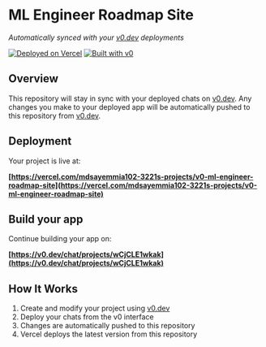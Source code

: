 # ML Engineer Roadmap Site

*Automatically synced with your [v0.dev](https://v0.dev) deployments*

[![Deployed on Vercel](https://img.shields.io/badge/Deployed%20on-Vercel-black?style=for-the-badge&logo=vercel)](https://vercel.com/mdsayemmia102-3221s-projects/v0-ml-engineer-roadmap-site)
[![Built with v0](https://img.shields.io/badge/Built%20with-v0.dev-black?style=for-the-badge)](https://v0.dev/chat/projects/wCjCLE1wkak)

## Overview

This repository will stay in sync with your deployed chats on [v0.dev](https://v0.dev).
Any changes you make to your deployed app will be automatically pushed to this repository from [v0.dev](https://v0.dev).

## Deployment

Your project is live at:

**[https://vercel.com/mdsayemmia102-3221s-projects/v0-ml-engineer-roadmap-site](https://vercel.com/mdsayemmia102-3221s-projects/v0-ml-engineer-roadmap-site)**

## Build your app

Continue building your app on:

**[https://v0.dev/chat/projects/wCjCLE1wkak](https://v0.dev/chat/projects/wCjCLE1wkak)**

## How It Works

1. Create and modify your project using [v0.dev](https://v0.dev)
2. Deploy your chats from the v0 interface
3. Changes are automatically pushed to this repository
4. Vercel deploys the latest version from this repository
